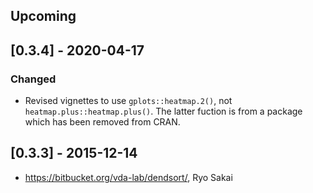 ## Upcoming

## [0.3.4] - 2020-04-17

### Changed

- Revised vignettes to use `gplots::heatmap.2()`, not `heatmap.plus::heatmap.plus()`. The latter fuction is from a package which has been removed from CRAN.

## [0.3.3] - 2015-12-14

- https://bitbucket.org/vda-lab/dendsort/, Ryo Sakai <ryo at vda-lab.be>